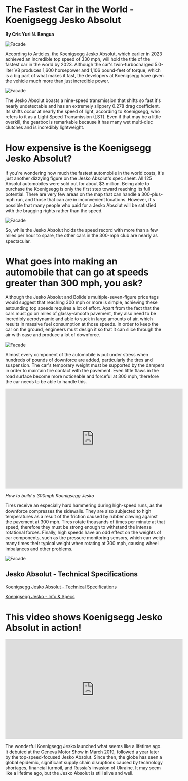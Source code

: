 # The Fastest Car in the World - Koenigsegg Jesko Absolut
**By Cris Yuri N. Bengua**

![Facade](https://media.autoexpress.co.uk/image/private/s--78Lp2mtA--/v1650904349/evo/2022/04/Koenigsegg%20Jesko%20update%20April%202022-6.jpg)

According to Articles, the Koenigsegg Jesko Absolut, which earlier in 2023 achieved an incredible top speed of 330 mph, will hold the title of the fastest car in the world by 2023. Although the car's twin-turbocharged 5.0-liter V8 produces 1,600 horsepower and 1,106 pound-feet of torque, which is a big part of what makes it fast, the developers at Koenigsegg have given the vehicle much more than just incredible power.

![Facade](https://mainwebstorage.blob.core.windows.net/mediacontainers/styles/1400x1000/azure/2022-04/Koenigsegg%20Jesko%20Absolut%20-%20Rear%20Tire.jpg?h=8621d985&itok=nxnsPBPc)

The Jesko Absolut boasts a nine-speed transmission that shifts so fast it's nearly undetectable and has an extremely slippery 0.278 drag coefficient. Its shifts occur at nearly the speed of light, according to Koenigsegg, who refers to it as a Light Speed Transmission (LST). Even if that may be a little overkill, the gearbox is remarkable because it has many wet multi-disc clutches and is incredibly lightweight.

# How expensive is the Koenigsegg Jesko Absolut?

If you're wondering how much the fastest automobile in the world costs, it's just another dizzying figure on the Jesko Absolut's spec sheet. All 125 Absolut automobiles were sold out for about $3 million. Being able to purchase the Koenigsegg is only the first step toward reaching its full potential. There are very few areas on the map that can handle a 300-plus-mph run, and those that can are in inconvenient locations. However, it's possible that many people who paid for a Jesko Absolut will be satisfied with the bragging rights rather than the speed.

![Facade](https://dealerimages.dealereprocess.com/image/upload/w_2000/2500888.jpg)

So, while the Jesko Absolut holds the speed record with more than a few miles per hour to spare, the other cars in the 300-mph club are nearly as spectacular.

# What goes into making an automobile that can go at speeds greater than 300 mph, you ask?

Although the Jesko Absolut and Bolide's multiple-seven-figure price tags would suggest that reaching 300 mph or more is simple, achieving these astounding top speeds requires a lot of effort. Apart from the fact that the cars must go on miles of glassy-smooth pavement, they also need to be incredibly aerodynamic and able to suck in large amounts of air, which results in massive fuel consumption at those speeds. In order to keep the car on the ground, engineers must design it so that it can slice through the air with ease and produce a lot of downforce.

![Facade](https://i.redd.it/q6mdo54yphk41.jpg)

Almost every component of the automobile is put under stress when hundreds of pounds of downforce are added, particularly the tires and suspension. The car's temporary weight must be supported by the dampers in order to maintain tire contact with the pavement. Even little flaws in the road surface become more noticeable and forceful at 300 mph, therefore the car needs to be able to handle this.


<iframe width="560" height="315" src="https://www.youtube.com/embed/8qvaO9YpL1M?si=CRg7H4xbPTJ2wmW7" title="YouTube video player" frameborder="0" allow="accelerometer; autoplay; clipboard-write; encrypted-media; gyroscope; picture-in-picture; web-share" allowfullscreen></iframe>


*How to build a 300mph Koenigsegg Jesko*

Tires receive an especially hard hammering during high-speed runs, as the downforce compresses the sidewalls. They are also subjected to high temperatures as a result of the friction caused by rubber clawing against the pavement at 300 mph. Tires rotate thousands of times per minute at that speed, therefore they must be strong enough to withstand the intense rotational forces. Finally, high speeds have an odd effect on the weights of car components, such as tire pressure monitoring sensors, which can weigh many times their typical weight when rotating at 300 mph, causing wheel imbalances and other problems.

![Facade](https://mainwebstorage.blob.core.windows.net/mediacontainers/styles/1920x1400/azure/2022-04/Koenigsegg%20Jesko%20Absolut%20-%20Rear%20Stabilizer%20Fins_1.JPG?h=c8c06d6e&itok=sW8Uvr3j)

## Jesko Absolut - Technical Specifications
[Koenigsegg Jesko Absolut - Technical Specifications](https://www.koenigsegg.com/technical-specifications-jesko-absolut)

[Koenigsegg Jesko - Info & Specs](https://www.koenigseggflorida.com/jesko/)
# This video shows **Koenigsegg Jesko Absolut in action!**


<iframe width="560" height="315" src="https://www.youtube.com/embed/vWFzETOZJY4?si=ISC3ZuOXSZP--ASF" title="YouTube video player" frameborder="0" allow="accelerometer; autoplay; clipboard-write; encrypted-media; gyroscope; picture-in-picture; web-share" allowfullscreen></iframe>


The wonderful Koenigsegg Jesko launched what seems like a lifetime ago. It debuted at the Geneva Motor Show in March 2019, followed a year later by the top-speed-focused Jesko Absolut. Since then, the globe has seen a global epidemic, significant supply chain disruptions caused by technology shortages, financial turmoil, and Russia's invasion of Ukraine. It may seem like a lifetime ago, but the Jesko Absolut is still alive and well.
